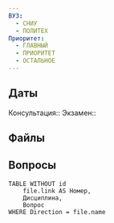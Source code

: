 ```yaml
---
ВУЗ:
  - СНИУ
  - ПОЛИТЕХ
Приоритет:
  - ГЛАВНЫЙ
  - ПРИОРИТЕТ
  - ОСТАЛЬНОЕ
---
```

## Даты
Консультация::
Экзамен::
## Файлы
## Вопросы
```dataview
TABLE WITHOUT id
	file.link AS Номер,
	Дисциплина,
	Вопрос
WHERE Direction = file.name
```

